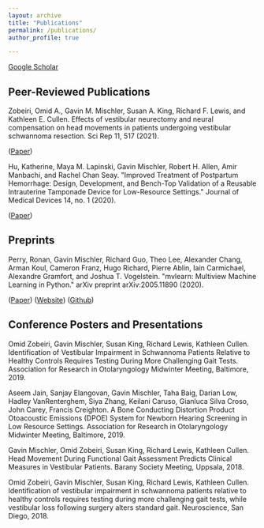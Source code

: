 ```yaml
---
layout: archive
title: "Publications"
permalink: /publications/
author_profile: true

---
```


[Google Scholar](https://scholar.google.com/citations?user=v8hF5dMAAAAJ&hl=en)

## Peer-Reviewed Publications

Zobeiri, Omid A., Gavin M. Mischler, Susan A. King, Richard F. Lewis, and Kathleen E. Cullen. Effects of vestibular neurectomy and neural compensation on head movements in patients undergoing vestibular schwannoma resection. Sci Rep 11, 517 (2021).

([Paper](https://doi.org/10.1038/s41598-020-79756-3))

Hu, Katherine, Maya M. Lapinski, Gavin Mischler, Robert H. Allen, Amir Manbachi, and Rachel Chan Seay. "Improved Treatment of Postpartum Hemorrhage: Design, Development, and Bench-Top Validation of a Reusable Intrauterine Tamponade Device for Low-Resource Settings." Journal of Medical Devices 14, no. 1 (2020).

([Paper](https://doi.org/10.1115/1.4045965))

## Preprints

Perry, Ronan, Gavin Mischler, Richard Guo, Theo Lee, Alexander Chang, Arman Koul, Cameron Franz, Hugo Richard, Pierre Ablin, Iain Carmichael, Alexandre Gramfort, and Joshua T. Vogelstein. "mvlearn: Multiview Machine Learning in Python." arXiv preprint arXiv:2005.11890 (2020).

([Paper](https://arxiv.org/abs/2005.11890)) ([Website](https://mvlearn.github.io/)) ([Github](https://github.com/mvlearn/mvlearn))

## Conference Posters and Presentations

Omid Zobeiri, Gavin Mischler, Susan King, Richard Lewis, Kathleen Cullen. Identification of Vestibular Impairment in Schwannoma Patients Relative to Healthy Controls Requires Testing During More Challenging Gait Tests. Association for Research in Otolaryngology Midwinter Meeting, Baltimore, 2019.

Aseem Jain, Sanjay Elangovan, Gavin Mischler, Taha Baig, Darian Low, Hadley VanRenterghem, Siya Zhang, Keilani Caruso, Gianluca Silva Croso, John Carey, Francis Creighton. A Bone Conducting Distortion Product Otoacoustic Emissions (DPOE) System for Newborn Hearing Screening in Low Resource Settings. Association for Research in Otolaryngology Midwinter Meeting, Baltimore, 2019.

Gavin Mischler, Omid Zobeiri, Susan King, Richard Lewis, Kathleen Cullen.  Head Movement During Functional Gait Assessment Predicts Clinical Measures in Vestibular Patients. Barany Society Meeting, Uppsala, 2018.

Omid Zobeiri, Gavin Mischler, Susan King, Richard Lewis, Kathleen Cullen. Identification of vestibular impairment in schwannoma patients relative to healthy controls requires testing during more challenging gait tests, while vestibular loss following surgery alters standard gait. Neuroscience, San Diego, 2018.

